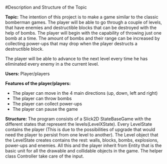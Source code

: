 #Description and Structure of the Topic

**Topic:** The intention of this project is to make a game similar to the classic bomberman games. The player will be able to go through a couple of levels, that have enemies and destructible blocks that can be destroyed with the help of bombs. The player will begin with the capability of throwing just one bomb at a time. The amount of bombs and their range can be increased by collecting power-ups that may drop when the player destructs a destructible block.

The player will be able to advance to the next level every time he has eliminated every enemy in a the current level. 

**Users:** Player/players
		
**Features of the player/players:**
* The player can move in the 4 main directions (up, down, left and right)
* The player can throw bombs
* The player can collect power-ups
* The player can pause the game

**Structure:**
The program consists of a Slick2D StateBaseGame with the different states that represent the levels(LevelXState). Every LevelState contains the player (This is due to the possibilities of upgrade that would need the player to persist from one level to another). The Level object that the LevelState creates contains the rest: walls, blocks, bombs, explosions, power-ups and enemies. All this and the player inherit from Entity that is the basic unit for all the drawable and collidable objects in the game. The helper class Controller take care of the input.